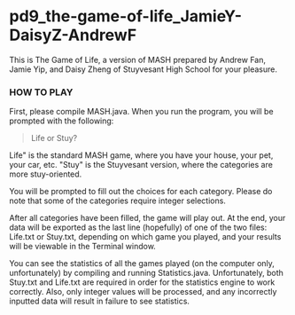 pd9_the-game-of-life_JamieY-DaisyZ-AndrewF
==================================
This is The Game of Life, a version of MASH prepared by Andrew Fan, Jamie Yip, and Daisy Zheng of Stuyvesant High School for your pleasure.

### HOW TO PLAY ###

First, please compile MASH.java. When you run the program, you will be prompted with the following:

>Life or Stuy?

Life" is the standard MASH game, where you have your house, your pet, your car, etc. 
"Stuy" is the Stuyvesant version, where the categories are more stuy-oriented.

You will be prompted to fill out the choices for each category. Please do note that some of the categories require integer selections.

After all categories have been filled, the game will play out. At the end, your data will be exported as the last line (hopefully) of one of the two files: Life.txt or Stuy.txt, depending on which game you played, and your results will be viewable in the Terminal window.

You can see the statistics of all the games played (on the computer only, unfortunately) by compiling and running Statistics.java. Unfortunately, both Stuy.txt and Life.txt are required in order for the statistics engine to work correctly. Also, only integer values will be processed, and any incorrectly inputted data will result in failure to see statistics.
